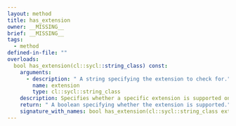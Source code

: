 ```yaml
---
layout: method
title: has_extension
owner: __MISSING__
brief: __MISSING__
tags:
  - method
defined-in-file: ""
overloads:
  bool has_extension(cl::sycl::string_class) const:
    arguments:
      - description: " A string specifying the extension to check for."
        name: extension
        type: cl::sycl::string_class
    description: Specifies whether a specific extension is supported on the device.
    return: " A boolean specifying whether the extension is supported."
    signature_with_names: bool has_extension(cl::sycl::string_class extension) const
---
```

